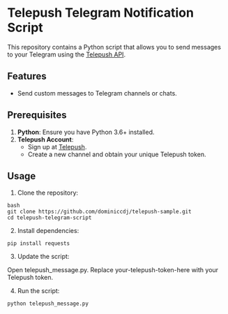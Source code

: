 # Telepush Telegram Notification Script

This repository contains a Python script that allows you to send messages to your Telegram using the [Telepush API](https://telepush.dev). 

## Features
- Send custom messages to Telegram channels or chats.

## Prerequisites
1. **Python**: Ensure you have Python 3.6+ installed.
2. **Telepush Account**:
   - Sign up at [Telepush](https://telepush.dev).
   - Create a new channel and obtain your unique Telepush token.

## Usage

1. Clone the repository:
 ```
 bash
 git clone https://github.com/dominiccdj/telepush-sample.git
 cd telepush-telegram-script
 ```
   
2. Install dependencies:
```
pip install requests
```

3. Update the script:

Open telepush_message.py.
Replace your-telepush-token-here with your Telepush token.

4. Run the script:
```
python telepush_message.py
```

